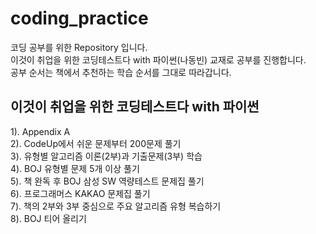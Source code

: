 # coding_practice
코딩 공부를 위한 Repository 입니다.  
이것이 취업을 위한 코딩테스트다 with 파이썬(나동빈) 교재로 공부를 진행합니다.  
공부 순서는 책에서 추천하는 학습 순서를 그대로 따라갑니다.

## 이것이 취업을 위한 코딩테스트다 with 파이썬  
1). Appendix A  
2). CodeUp에서 쉬운 문제부터 200문제 풀기  
3). 유형별 알고리즘 이론(2부)과 기출문제(3부) 학습  
4). BOJ 유형별 문제 5개 이상 풀기  
5). 책 완독 후 BOJ 삼성 SW 역량테스트 문제집 풀기  
6). 프로그래머스 KAKAO 문제집 풀기  
7). 책의 2부와 3부 중심으로 주요 알고리즘 유형 복습하기  
8). BOJ 티어 올리기  
